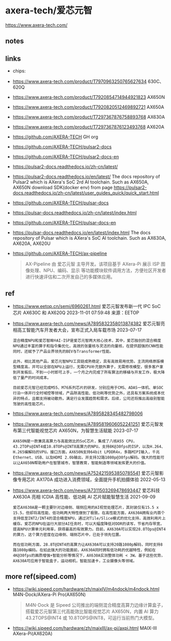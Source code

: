 # axera-tech/爱芯元智

https://www.axera-tech.com/

## notes

## links

- chips:
- https://www.axera-tech.com/product/T7970963250765627634
  630C、620Q
- https://www.axera-tech.com/product/T7920854714944921823
  AX650N
- https://www.axera-tech.com/product/T7920820512469892721
  AX650A
- https://www.axera-tech.com/product/T7297367876758893768
  AX630A
- https://www.axera-tech.com/product/T7297367876123493768
  AX620A

- https://github.com/AXERA-TECH
  GH org

- https://github.com/AXERA-TECH/pulsar2-docs
- https://github.com/AXERA-TECH/pulsar2-docs-en
- https://pulsar2-docs.readthedocs.io/zh-cn/latest/
- https://pulsar2-docs.readthedocs.io/en/latest/
  The docs repository of Pulsar2 which is AXera's SoC 2rd AI toolchain. Such as AX650A, AX650N
  download SDK(docker env) from page
  https://pulsar2-docs.readthedocs.io/zh-cn/latest/user_guides_quick/quick_start.html

- https://github.com/AXERA-TECH/pulsar-docs
- https://pulsar-docs.readthedocs.io/zh-cn/latest/index.html
- https://github.com/AXERA-TECH/pulsar-docs-en
- https://pulsar-docs.readthedocs.io/en/latest/index.html
  The docs repository of Pulsar which is AXera's SoC AI toolchain. Such as AX630A, AX620A, AX620U

- https://github.com/AXERA-TECH/ax-pipeline
  > AX-Pipeline 由 爱芯元智 主导开发。该项目基于 AXera-Pi 展示 ISP 图像处理、NPU、编码、显示 等功能模块软件调用方法，方便社区开发者进行快速评估和二次开发自己的多媒体应用。

## ref

- https://www.eetop.cn/semi/6960261.html
  爱芯元智发布新一代 IPC SoC 芯片 AX630C 和 AX620Q
  2023-11-01 07:59:48 来源：EETOP

- https://www.axera-tech.com/news/A7895832358013874382
  爱芯元智亮相高工智能汽车开发者大会，宣布正式入局车载市场
  2023-07-17

  ```
  混合精度NPU和爱芯智眸®AI-ISP是爱芯元智两大核心技术，其中，爱芯独创的混合精度NPU通过丰富的算子和指令集优化，高效的张量核与灵活的向量核，在提供超强的CNN性能同时，还赋予了产品业界领先的BEV与Transformer性能。

  此外，相比其他产品，爱芯元智NPU工具链成熟稳定，具有高效易用优势。主流网络原版模型精度高，并可以全部在NPU上运行，无需CPU补充额外算子，无需修改模型，很多客户拿到开发板后，不到一小时即可上手，一个月之内完成了所有算法的移植与开发工作，极大降低了量产的时间成本。

  目前爱芯元智已经完成M55、M76系列芯片的研发，分别应用于CMS、ADAS一体机、单SOC行泊一体并行全时域控等领域，产品除高性能、低功耗等优势之外，还具有方案系统成本优异的特点，且都支持被动散热，满足行业发展趋势和需求。后续，公司还将推出高级别智能驾驶的高性能芯片。
  ```

- https://www.axera-tech.com/news/A7895828345482798006
- https://www.axera-tech.com/news/A7895819606052241251
  爱芯元智发布第三代智能视觉芯片 AX650N，为智慧生活赋能
  2023-07-17

  ```
  AX650N是一款兼具高算力与高能效比的SoC芯片，集成了八核A55 CPU，43.2TOPs@INT4或10.8TOPs@INT8高算力的NPU，支持8K@30fps的ISP，以及H.264、H.265编解码的VPU。接口方面，AX650N支持64bit LPDDR4x，多路MIPI输入，千兆Ethernet、USB、以及HDMI 2.0b输出，并支持32路1080p@30fps解码。强大的性能可以让AX650N帮助用户在智慧城市，智慧教育，智能制造等领域发挥更大的价值。
  ```

- https://www.axera-tech.com/news/A7524215953850785541
  爱芯元智影像专用芯片 AX170A 成功进入消费领域，全面提升手机拍摄体验
  2022-05-13

- https://www.axera-tech.com/news/A7311503269478693447
  爱芯科技 AX630A 亮相 ICDIA 高性能、低功耗 AI 芯片赋能智慧生活
  2021-09-09

  ```
  爱芯AX630A是一颗主要针对边缘侧、端侧应用的AI视觉处理芯片，其封装仅有15.5 x 15.5，但却将高性能、低功耗两大特性做到了极致。在高性能方面，AX630A拥有业内首个支持低至INT2/INT4的混合精度NPU，通过对Tile/Slice模式的优化支持，高效利用片上缓存。爱芯的NPU在运行大部分AI任务时，可以大幅度降低对DDR的读写，节省内存带宽，提高NPU计算单元利用率，获得最高的有效算力。目前，AX630A可以实现28.8TOps@INT4的算力，这个算力密度在边缘侧、端侧芯片中，已处于领先位置。

  而在低功耗方面，28.8T@INT4的高算力让AX630A可以支持20路1080p解码，同时支持8路1080p编码。在如此强大的功能面前，AX630A同时拥有低功耗的优越特性，例如在4K@30fps的画质增强+智能分析等情况下，AX630A实测整体功耗 < 3W。基于这些优势，AX630A可应用于智能盒子，运动相机，智能加速卡，工业摄像头等领域。
  ```

## more ref(sipeed.com)

- https://wiki.sipeed.com/hardware/zh/maixIV/m4ndock/m4ndock.html
  M4N-Dock/AXera-Pi Pro(AX650N)

  > M4N-Dock 是 Sipeed 公司推出的端侧混合精度高算力边缘计算盒子，搭载爱芯元智第三代高能效比智能视觉芯片 AX650N，内置 AI 算力 43.2TOPS@INT4 或 10.8TOPS@INT8，可运行当前热门大模型。

- https://wiki.sipeed.com/hardware/zh/maixIII/ax-pi/axpi.html
  MAIX-III AXera-Pi(AX620A)
